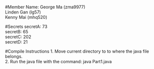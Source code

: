 #Member Name:
George Ma (zma9977)<br>
Linden Gan (lg57)<br>
Kenny Mai (mhq520)<br>


#Secrets
secretA: 73 <br>
secretB: 65 <br>
secretC: 202 <br>
secretD: 21<br>


#Compile Instructions
		1. Move current directory to to where the java file belongs.<br>
		2. Run the java file with the command: java Part1.java<br>
